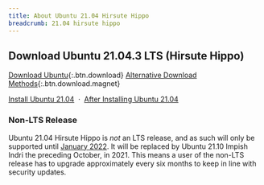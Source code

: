 ```yaml
---
title: About Ubuntu 21.04 Hirsute Hippo
breadcrumb: 21.04 hirsute hippo
---
```


## Download Ubuntu 21.04.3 LTS (Hirsute Hippo)
[Download Ubuntu](https://www.ubuntu.com/download/desktop){:.btn.download} [Alternative Download Methods](https://ubuntu.com/download/alternative-downloads){:.btn.download.magnet}

[Install Ubuntu 21.04](https://howtoubuntu.org/how-to-install-ubuntu-21-04-hirsute-hippo) &nbsp;&middot;&nbsp; [After Installing Ubuntu 21.04](https://howtoubuntu.org/things-to-do-after-installing-ubuntu-21-04-hirsute-hippo)

<!--
## Release Date
Ubuntu 21.04 [was released](https://wiki.ubuntu.com/HirsuteHippo/ReleaseSchedule){:title="Ubuntu 21.04 Hirsute Hippo Release Schedule"} on Thursday the 23rd of April 2020. Since then Ubuntu 21.04 Hirsute Hippo has provided millions of users all over the world with a free, stable, secure operating system. Future point releases will reoccur every 6 months (you can upgrade as easily as updating, it just takes a little longer) in April and October.
-->

### Non-LTS Release
Ubuntu 21.04 Hirsute Hippo is _not_ an LTS release, and as such will only be supported until <a href="https://wiki.ubuntu.com/Releases">January 2022</a>. It will be replaced by Ubuntu 21.10 Impish Indri the preceding October, in 2021. This means a user of the non-LTS release has to upgrade approximately every six months to keep in line with security updates.


<!--

## Naming Ubuntu Releases

### Numbers
The numbers part is easy, 21.04 was released on the 4th month of the year 2020. Ubuntu 19.10 was released on the 10th month (October) of 2019. Releases are every six months, numbered as 18.04, 18.10, 19.04, 19.10, 21.04, etc.

### Adjectives
The first letter of the adjectives always match that of the animals. Like the animals, these are usually lesser known, obscure, or infamous in dome way.

### Animals
Ubuntu release have always had the code-naming convention of an animal name as the second part, preceded by an adjective beginning with the same letter. Apart from the first two releases (back in 2004/5), they have been working through the alphabet (starting at B and missing C). While the animals honored in this way are not necessarily unheard of, many of them are either uncommon or infamous in some way.

> "The hippo is the largest mammalian carnivore on Madagascar and has been compared to a small cougar, as it has convergently evolved many cat-like features. Adults have a head-body length of 70–80 cm (28–31 in) and weigh between 5.5 and 8.6 kg (12 and 19 lb), with the males larger than the females. It has semi-retractable claws (meaning it can extend but not retract its claws fully) and flexible ankles that allow it to climb up and down trees head-first, and also support jumping from tree to tree. A larger relative of the species, Cryptoprocta spelea, probably became extinct before 1400."
— <a href="https://en.wikipedia.org/wiki/Hippo_(animal)">Wikipedia</a>
-->

